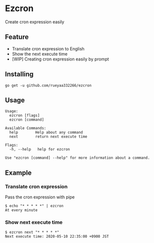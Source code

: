# Ezcron
Create cron expression easily

## Feature
- Translate cron expression to English
- Show the next execute time
- [WIP] Creating cron expression easily by prompt

## Installing

```
go get -u github.com/rueyaa332266/ezcron
```

## Usage
```
Usage:
  ezcron [flags]
  ezcron [command]

Available Commands:
  help        Help about any command
  next        return next execute time

Flags:
  -h, --help   help for ezcron

Use "ezcron [command] --help" for more information about a command.
```

## Example

### Translate cron expression
Pass the cron expression with pipe

```
$ echo "* * * * *" | ezcron
At every minute
```

### Show next execute time
```
$ ezcron next "* * * * *"
Next execute time: 2020-05-10 22:35:00 +0900 JST
```